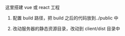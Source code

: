 这里搭建 vue 或 react 工程

1. 配置 build 路径，把 build 之后的代码放到../public 中

2. 改动服务器的静态资源目录，改动到 client/dist 目录中
